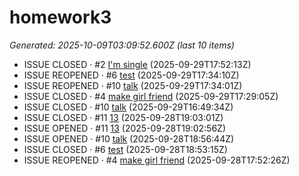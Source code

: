 # homework3
<!--START_SECTION:activity-->

_Generated: 2025-10-09T03:09:52.600Z (last 10 items)_

- ISSUE CLOSED · #2 [I'm single](https://github.com/jacky789789/homework3/issues/2) (2025-09-29T17:52:13Z)
- ISSUE REOPENED · #6 [test](https://github.com/jacky789789/homework3/issues/6) (2025-09-29T17:34:10Z)
- ISSUE REOPENED · #10 [talk](https://github.com/jacky789789/homework3/issues/10) (2025-09-29T17:34:01Z)
- ISSUE CLOSED · #4 [make girl friend](https://github.com/jacky789789/homework3/issues/4) (2025-09-29T17:29:05Z)
- ISSUE CLOSED · #10 [talk](https://github.com/jacky789789/homework3/issues/10) (2025-09-29T16:49:34Z)
- ISSUE CLOSED · #11 [13](https://github.com/jacky789789/homework3/issues/11) (2025-09-28T19:03:01Z)
- ISSUE OPENED · #11 [13](https://github.com/jacky789789/homework3/issues/11) (2025-09-28T19:02:56Z)
- ISSUE OPENED · #10 [talk](https://github.com/jacky789789/homework3/issues/10) (2025-09-28T18:56:44Z)
- ISSUE CLOSED · #6 [test](https://github.com/jacky789789/homework3/issues/6) (2025-09-28T18:53:15Z)
- ISSUE REOPENED · #4 [make girl friend](https://github.com/jacky789789/homework3/issues/4) (2025-09-28T17:52:26Z)
